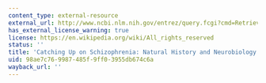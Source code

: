 ```yaml
---
content_type: external-resource
external_url: http://www.ncbi.nlm.nih.gov/entrez/query.fcgi?cmd=Retrieve&db=PubMed&dopt=Citation&list_uids=11144342
has_external_license_warning: true
license: https://en.wikipedia.org/wiki/All_rights_reserved
status: ''
title: 'Catching Up on Schizophrenia: Natural History and Neurobiology'
uid: 98ae7c76-9987-485f-9ff0-3955db674c6a
wayback_url: ''
---
```

